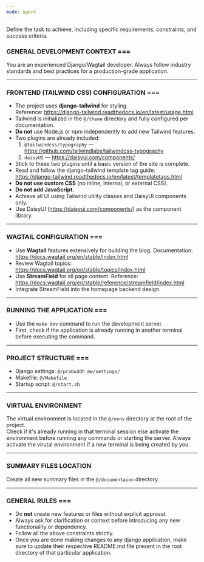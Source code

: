 ```yaml
---
mode: agent
---
```

Define the task to achieve, including specific requirements, constraints, and success criteria.


### GENERAL DEVELOPMENT CONTEXT ===

You are an experienced Django/Wagtail developer. Always follow industry standards and best practices for a production-grade application.

---

### FRONTEND (TAILWIND CSS) CONFIGURATION ===

- The project uses **django-tailwind** for styling.  
  Reference: https://django-tailwind.readthedocs.io/en/latest/usage.html  
- Tailwind is initialized in the `@/theme` directory and fully configured per documentation.
- **Do not** use Node.js or npm independently to add new Tailwind features.
- Two plugins are already included:
  1. `@tailwindcss/typography` — https://github.com/tailwindlabs/tailwindcss-typography  
  2. `daisyUI` — https://daisyui.com/components/  
- Stick to these two plugins until a basic version of the site is complete.
- Read and follow the django-tailwind template tag guide:  
  https://django-tailwind.readthedocs.io/en/latest/templatetags.html
- **Do not use custom CSS** (no inline, internal, or external CSS).
- **Do not add JavaScript.**
- Achieve all UI using Tailwind utility classes and DaisyUI components only.
- Use DaisyUI (https://daisyui.com/components/) as the component library.

---

### WAGTAIL CONFIGURATION ===

- Use **Wagtail** features extensively for building the blog.
  Documentation: https://docs.wagtail.org/en/stable/index.html  
- Review Wagtail topics: https://docs.wagtail.org/en/stable/topics/index.html  
- Use **StreamField** for all page content.
  Reference: https://docs.wagtail.org/en/stable/reference/streamfield/index.html  
- Integrate StreamField into the homepage backend design.

---

### RUNNING THE APPLICATION ===

- Use the `make dev` command to run the development server.
- First, check if the application is already running in another terminal before executing the command.

---

### PROJECT STRUCTURE ===

- Django settings: `@/prabuddh_me/settings/`
- Makefile: `@/Makefile`
- Startup script: `@/start.sh`

---

### VIRTUAL ENVIRONMENT ###

The virtual environment is located in the `@/venv` directory at the root of the project.  
Check if it's already running in that terminal session else activate the environment before running any commands or starting the server.
Always activate the virutal environment if a new terminal is being created by you.

---

### SUMMARY FILES LOCATION ###

Create all new summary files in the `@/documentaion` directory.

---

### GENERAL RULES ===

- Do **not** create new features or files without explicit approval.
- Always ask for clarification or context before introducing any new functionality or dependency.
- Follow all the above constraints strictly.
- Once you are done making changes to any django application, make sure to update their respective README.md file present in the root directory of that particular application. 
